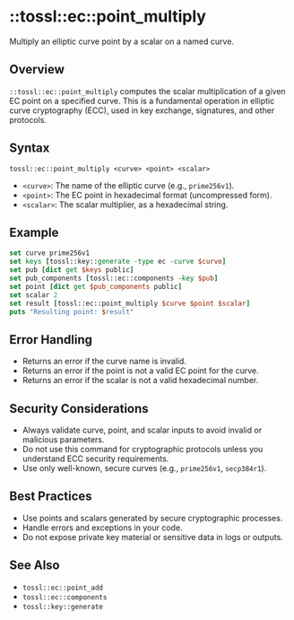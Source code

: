 # ::tossl::ec::point_multiply

Multiply an elliptic curve point by a scalar on a named curve.

## Overview

`::tossl::ec::point_multiply` computes the scalar multiplication of a given EC point on a specified curve. This is a fundamental operation in elliptic curve cryptography (ECC), used in key exchange, signatures, and other protocols.

## Syntax

```
tossl::ec::point_multiply <curve> <point> <scalar>
```

- `<curve>`: The name of the elliptic curve (e.g., `prime256v1`).
- `<point>`: The EC point in hexadecimal format (uncompressed form).
- `<scalar>`: The scalar multiplier, as a hexadecimal string.

## Example

```tcl
set curve prime256v1
set keys [tossl::key::generate -type ec -curve $curve]
set pub [dict get $keys public]
set pub_components [tossl::ec::components -key $pub]
set point [dict get $pub_components public]
set scalar 2
set result [tossl::ec::point_multiply $curve $point $scalar]
puts "Resulting point: $result"
```

## Error Handling

- Returns an error if the curve name is invalid.
- Returns an error if the point is not a valid EC point for the curve.
- Returns an error if the scalar is not a valid hexadecimal number.

## Security Considerations

- Always validate curve, point, and scalar inputs to avoid invalid or malicious parameters.
- Do not use this command for cryptographic protocols unless you understand ECC security requirements.
- Use only well-known, secure curves (e.g., `prime256v1`, `secp384r1`).

## Best Practices

- Use points and scalars generated by secure cryptographic processes.
- Handle errors and exceptions in your code.
- Do not expose private key material or sensitive data in logs or outputs.

## See Also
- `tossl::ec::point_add`
- `tossl::ec::components`
- `tossl::key::generate` 